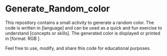 # Generate_Random_color
This repository contains a small activity to generate a random color. The code is written in [language] and can be used as a quick and fun exercise to understand [concepts or skills]. The generated color is displayed or printed in [format: RGB ].

Feel free to use, modify, and share this code for educational purposes.

